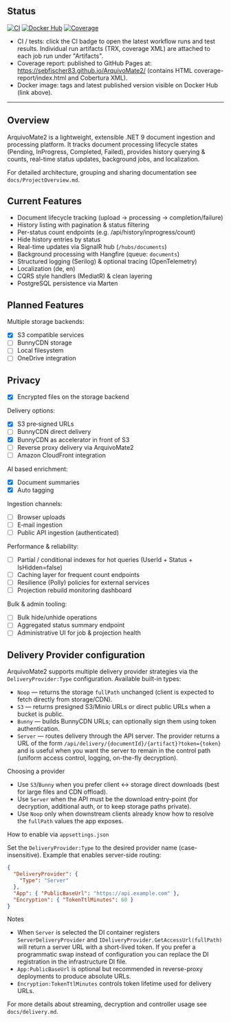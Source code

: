 ﻿## Status

[![CI](https://github.com/sebfischer83/ArquivoMate2/actions/workflows/ci.yml/badge.svg)](https://github.com/sebfischer83/ArquivoMate2/actions/workflows/ci.yml) [![Docker Hub](https://img.shields.io/docker/v/sebfischer83/arquivomate2?sort=semver&label=Docker%20Hub)](https://hub.docker.com/r/sebfischer83/arquivomate2) [![Coverage](https://img.shields.io/website?down_message=down&label=coverage&up_message=available&url=https%3A%2F%2Fsebfischer83.github.io%2FArquivoMate2%2F)](https://sebfischer83.github.io/ArquivoMate2/)

- CI / tests: click the CI badge to open the latest workflow runs and test results. Individual run artifacts (TRX, coverage XML) are attached to each job run under "Artifacts".
- Coverage report: published to GitHub Pages at: https://sebfischer83.github.io/ArquivoMate2/ (contains HTML coverage-report/index.html and Cobertura XML).
- Docker image: tags and latest published version visible on Docker Hub (link above).

---

## Overview
ArquivoMate2 is a lightweight, extensible .NET 9 document ingestion and processing platform. It tracks document processing lifecycle states (Pending, InProgress, Completed, Failed), provides history querying & counts, real-time status updates, background jobs, and localization.

For detailed architecture, grouping and sharing documentation see `docs/ProjectOverview.md`.

## Current Features
- Document lifecycle tracking (upload → processing → completion/failure)
- History listing with pagination & status filtering
- Per-status count endpoints (e.g. /api/history/inprogress/count)
- Hide history entries by status
- Real-time updates via SignalR hub (`/hubs/documents`)
- Background processing with Hangfire (queue: `documents`)
- Structured logging (Serilog) & optional tracing (OpenTelemetry)
- Localization (de, en)
- CQRS style handlers (MediatR) & clean layering
- PostgreSQL persistence via Marten

## Planned Features
Multiple storage backends:
- [X] S3 compatible services
- [ ] BunnyCDN storage
- [ ] Local filesystem
- [ ] OneDrive integration

## Privacy
- [X] Encrypted files on the storage backend

Delivery options:
- [X] S3 pre‑signed URLs
- [ ] BunnyCDN direct delivery
- [X] BunnyCDN as accelerator in front of S3
- [ ] Reverse proxy delivery via ArquivoMate2
- [ ] Amazon CloudFront integration

AI based enrichment:
- [X] Document summaries
- [X] Auto tagging

Ingestion channels:
- [ ] Browser uploads
- [ ] E‑mail ingestion
- [ ] Public API ingestion (authenticated)

Performance & reliability:
- [ ] Partial / conditional indexes for hot queries (UserId + Status + IsHidden=false)
- [ ] Caching layer for frequent count endpoints
- [ ] Resilience (Polly) policies for external services
- [ ] Projection rebuild monitoring dashboard

Bulk & admin tooling:
- [ ] Bulk hide/unhide operations
- [ ] Aggregated status summary endpoint
- [ ] Administrative UI for job & projection health

## Delivery Provider configuration

ArquivoMate2 supports multiple delivery provider strategies via the `DeliveryProvider:Type` configuration. Available built-in types:

- `Noop` — returns the storage `fullPath` unchanged (client is expected to fetch directly from storage/CDN).
- `S3` — returns presigned S3/Minio URLs or direct public URLs when a bucket is public.
- `Bunny` — builds BunnyCDN URLs; can optionally sign them using token authentication.
- `Server` — routes delivery through the API server. The provider returns a URL of the form `/api/delivery/{documentId}/{artifact}?token={token}` and is useful when you want the server to remain in the control path (uniform access control, logging, on-the-fly decryption).

Choosing a provider

- Use `S3`/`Bunny` when you prefer client ↔ storage direct downloads (best for large files and CDN offload).
- Use `Server` when the API must be the download entry-point (for decryption, additional auth, or to keep storage paths private).
- Use `Noop` only when downstream clients already know how to resolve the `fullPath` values the app exposes.

How to enable via `appsettings.json`

Set the `DeliveryProvider:Type` to the desired provider name (case-insensitive). Example that enables server-side routing:

```json
{
  "DeliveryProvider": {
    "Type": "Server"
  },
  "App": { "PublicBaseUrl": "https://api.example.com" },
  "Encryption": { "TokenTtlMinutes": 60 }
}
```

Notes

- When `Server` is selected the DI container registers `ServerDeliveryProvider` and `IDeliveryProvider.GetAccessUrl(fullPath)` will return a server URL with a short-lived token. If you prefer a programmatic swap instead of configuration you can replace the DI registration in the infrastructure DI file.
- `App:PublicBaseUrl` is optional but recommended in reverse-proxy deployments to produce absolute URLs.
- `Encryption:TokenTtlMinutes` controls token lifetime used for delivery URLs.

For more details about streaming, decryption and controller usage see `docs/delivery.md`.
